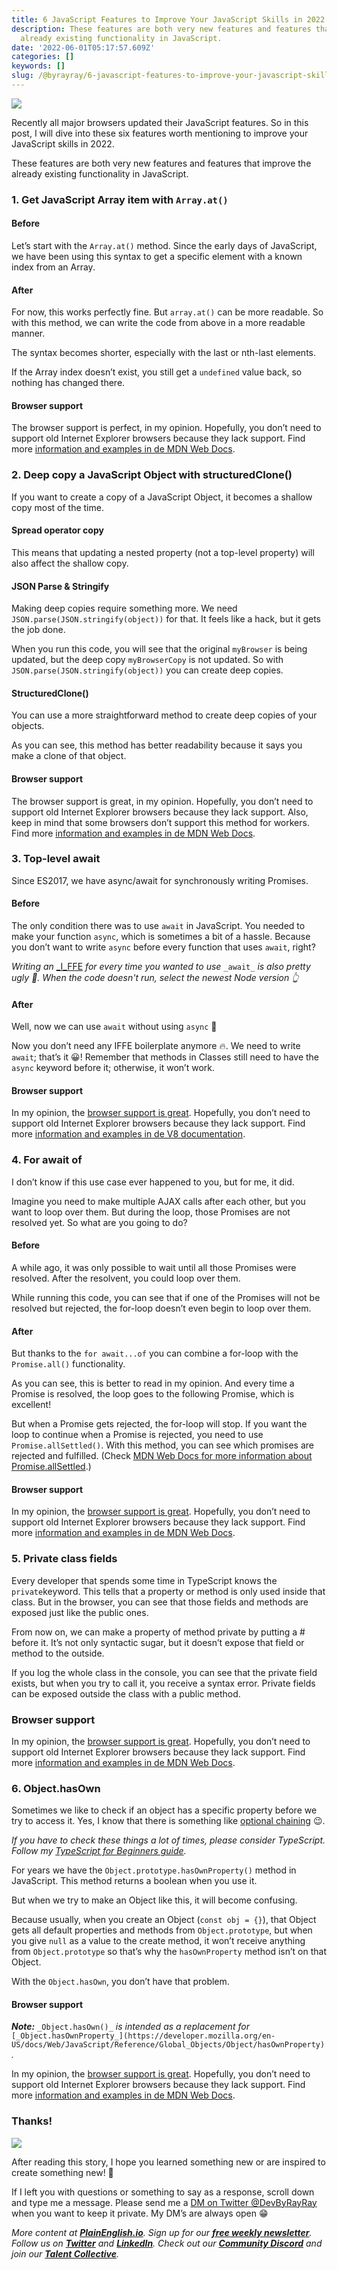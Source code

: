 ```yaml
---
title: 6 JavaScript Features to Improve Your JavaScript Skills in 2022
description: These features are both very new features and features that improve the
  already existing functionality in JavaScript.
date: '2022-06-01T05:17:57.609Z'
categories: []
keywords: []
slug: /@byrayray/6-javascript-features-to-improve-your-javascript-skills-in-2022-115296f081df
---
```


![](/images/1____LYzK__xh7lUT__lAwjEASew.png)

Recently all major browsers updated their JavaScript features. So in this post, I will dive into these six features worth mentioning to improve your JavaScript skills in 2022.

These features are both very new features and features that improve the already existing functionality in JavaScript.

### 1\. Get JavaScript Array item with `Array.at()`

#### Before

Let’s start with the `Array.at()` method. Since the early days of JavaScript, we have been using this syntax to get a specific element with a known index from an Array.

#### After

For now, this works perfectly fine. But `array.at()` can be more readable. So with this method, we can write the code from above in a more readable manner.

The syntax becomes shorter, especially with the last or nth-last elements.

If the Array index doesn’t exist, you still get a `undefined` value back, so nothing has changed there.

#### Browser support

The browser support is perfect, in my opinion. Hopefully, you don’t need to support old Internet Explorer browsers because they lack support. Find more [information and examples in de MDN Web Docs](https://developer.mozilla.org/en-US/docs/Web/JavaScript/Reference/Global_Objects/Array/at).

### 2\. Deep copy a JavaScript Object with structuredClone()

If you want to create a copy of a JavaScript Object, it becomes a shallow copy most of the time.

#### Spread operator copy

This means that updating a nested property (not a top-level property) will also affect the shallow copy.

#### JSON Parse & Stringify

Making deep copies require something more. We need `JSON.parse(JSON.stringify(object))` for that. It feels like a hack, but it gets the job done.

When you run this code, you will see that the original `myBrowser` is being updated, but the deep copy `myBrowserCopy` is not updated. So with `JSON.parse(JSON.stringify(object))` you can create deep copies.

#### StructuredClone()

You can use a more straightforward method to create deep copies of your objects.

As you can see, this method has better readability because it says you make a clone of that object.

#### Browser support

The browser support is great, in my opinion. Hopefully, you don’t need to support old Internet Explorer browsers because they lack support. Also, keep in mind that some browsers don’t support this method for workers. Find more [information and examples in de MDN Web Docs](https://developer.mozilla.org/en-US/docs/Web/API/structuredClone).

### 3\. Top-level await

Since ES2017, we have async/await for synchronously writing Promises.

#### Before

The only condition there was to use `await` in JavaScript. You needed to make your function `async`, which is sometimes a bit of a hassle. Because you don’t want to write `async` before every function that uses `await`, right?

_Writing an_ [_I_FFE](https://developer.mozilla.org/en-US/docs/Glossary/IIFE) _for every time you wanted to use_ `_await_` _is also pretty ugly 🤭._ _When the code doesn't run, select the newest Node version 👆_

#### After

Well, now we can use `await` without using `async` 💪

Now you don’t need any IFFE boilerplate anymore 🔥. We need to write `await`; that’s it 😀! Remember that methods in Classes still need to have the `async` keyword before it; otherwise, it won’t work.

#### Browser support

In my opinion, the [browser support is great](https://caniuse.com/mdn-javascript_operators_await_top_level). Hopefully, you don’t need to support old Internet Explorer browsers because they lack support. Find more [information and examples in de V8 documentation](https://v8.dev/features/top-level-await).

### 4\. For await of

I don’t know if this use case ever happened to you, but for me, it did.

Imagine you need to make multiple AJAX calls after each other, but you want to loop over them. But during the loop, those Promises are not resolved yet. So what are you going to do?

#### Before

A while ago, it was only possible to wait until all those Promises were resolved. After the resolvent, you could loop over them.

While running this code, you can see that if one of the Promises will not be resolved but rejected, the for-loop doesn’t even begin to loop over them.

#### After

But thanks to the `for await...of` you can combine a for-loop with the `Promise.all()` functionality.

As you can see, this is better to read in my opinion. And every time a Promise is resolved, the loop goes to the following Promise, which is excellent!

But when a Promise gets rejected, the for-loop will stop. If you want the loop to continue when a Promise is rejected, you need to use `Promise.allSettled()`. With this method, you can see which promises are rejected and fulfilled. (Check [MDN Web Docs for more information about Promise.allSettled](https://developer.mozilla.org/en-US/docs/Web/JavaScript/Reference/Global_Objects/Promise/allSettled).)

#### Browser support

In my opinion, the [browser support is great](https://caniuse.com/mdn-javascript_statements_for_await_of). Hopefully, you don’t need to support old Internet Explorer browsers because they lack support. Find more [information and examples in de MDN Web Docs](https://developer.mozilla.org/en-US/docs/Web/JavaScript/Reference/Statements/for-await...of).

### 5\. Private class fields

Every developer that spends some time in TypeScript knows the `private`keyword. This tells that a property or method is only used inside that class. But in the browser, you can see that those fields and methods are exposed just like the public ones.

From now on, we can make a property of method private by putting a # before it. It’s not only syntactic sugar, but it doesn’t expose that field or method to the outside.

If you log the whole class in the console, you can see that the private field exists, but when you try to call it, you receive a syntax error. Private fields can be exposed outside the class with a public method.

### Browser support

In my opinion, the [browser support is great](https://caniuse.com/mdn-javascript_classes_private_class_fields). Hopefully, you don’t need to support old Internet Explorer browsers because they lack support. Find more [information and examples in de MDN Web Docs](https://developer.mozilla.org/en-US/docs/Web/JavaScript/Reference/Classes/Private_class_fields).

### 6\. Object.hasOwn

Sometimes we like to check if an object has a specific property before we try to access it. Yes, I know that there is something like [optional chaining](https://developer.mozilla.org/en-US/docs/Web/JavaScript/Reference/Operators/Optional_chaining) 😉.

_If you have to check these things a lot of times, please consider TypeScript. Follow my_ [_TypeScript for Beginners guide_](https://levelup.gitconnected.com/typescript-for-beginners-97b568d3e110)_._

For years we have the `Object.prototype.hasOwnProperty()` method in JavaScript. This method returns a boolean when you use it.

But when we try to make an Object like this, it will become confusing.

Because usually, when you create an Object (`const obj = {}`), that Object gets all default properties and methods from `Object.prototype`, but when you give `null` as a value to the create method, it won’t receive anything from `Object.prototype` so that’s why the `hasOwnProperty` method isn’t on that Object.

With the `Object.hasOwn`, you don’t have that problem.

#### Browser support

**_Note:_** `_Object.hasOwn()_` _is intended as a replacement for_ `[_Object.hasOwnProperty_](https://developer.mozilla.org/en-US/docs/Web/JavaScript/Reference/Global_Objects/Object/hasOwnProperty)`_._

In my opinion, the [browser support is great](https://caniuse.com/mdn-javascript_builtins_object_hasown). Hopefully, you don’t need to support old Internet Explorer browsers because they lack support. Find more [information and examples in de MDN Web Docs](https://developer.mozilla.org/en-US/docs/Web/JavaScript/Reference/Global_Objects/Object/hasOwn).

### Thanks!

![](/images/0__RfMUVIhKY6LF__svQ.jpg)

After reading this story, I hope you learned something new or are inspired to create something new! 🤗

If I left you with questions or something to say as a response, scroll down and type me a message. Please send me a [DM on Twitter @DevByRayRay](https://twitter.com/@devbyrayray) when you want to keep it private. My DM’s are always open 😁



_More content at_ [**_PlainEnglish.io_**](https://plainenglish.io/)_. Sign up for our_ [**_free weekly newsletter_**](http://newsletter.plainenglish.io/)_. Follow us on_ [**_Twitter_**](https://twitter.com/inPlainEngHQ) _and_ [**_LinkedIn_**](https://www.linkedin.com/company/inplainenglish/)_. Check out our_ [**_Community Discord_**](https://discord.gg/GtDtUAvyhW) _and join our_ [**_Talent Collective_**](https://inplainenglish.pallet.com/talent/welcome)_._